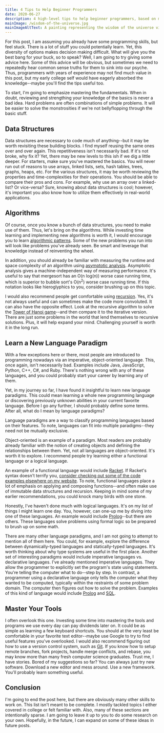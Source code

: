 ```yaml
---
title: 4 Tips to Help Beginner Programmers
date: 2020-06-27
description: 4 high-level tips to help beginner programmers, based on my college and internship coding experiences
mainImage: /wisdom-of-the-universe.jpg
mainImageAltText: A painting representing the wisdom of the universe via a flowering tree and a dove
---
```

For this post, I am assuming you already have some programming skills, but feel stuck. There is a lot of stuff you could potentially learn. Yet, this diversity of options makes decision making difficult. What will give you the best bang for your buck, so to speak? Well, I am going to try giving some advice here. Some of this advice will be obvious, but sometimes we need to repeatedly hear common sense truths for them to sink into our psyche. Thus, programmers with years of experience may not find much value in this post, but my early college self would have eagerly absorbed the knowledge--maybe you'll find the tips useful too.

To start, I'm going to emphasize mastering the fundamentals. When in doubt, reviewing and strengthing your knowledge of the basics is never a bad idea. Hard problems are often combinations of simple problems. It will be easier to solve the monstrosities if we're not bellyflopping through the basic stuff.

## Data Structures

Data structures are necessary to code much of anything--but it may be worth revisiting these building blocks. I find myself reusing the same ones over and over again. This repetitiveness isn't necessarily bad. If it's not broke, why fix it? Yet, there may be new levels to this ish if we dig a little deeper. For starters, make sure you've mastered the basics. You will never run out of reasons to use arrays, linked lists, sets, hash tables, trees, graphs, heaps, etc. For the various structures, it may be worth reviewing the properties and time-complexities for their operations. You should be able to compare their pros and cons. For example, why use an array over a linked-list? Or vice-versa? Sure, knowing about data structures is cool; however, it's important you also know how to utilize them effectively in real-world applications.

## Algorithms

Of course, once you know a bunch of data structures, you need to make use of them. Thus, let's bring on the algorithms. While investing time learning and implementing new algorithms is worth it, I would encourage you to learn [algorithmic patterns](https://cs.lmu.edu/~ray/notes/algpatterns/). Some of the new problems you run into will look like problems you've already seen. Be smart and leverage that knowledge instead of reinventing the wheel.

In addition, you should already be familiar with measuring the runtime and space complexity of an algorithm using [asymptotic analysis](http://www.cs.cornell.edu/courses/cs312/2004fa/lectures/lecture16.htm). Asymptotic analysis gives a machine-independent way of measuring performance. It's useful to say that mergesort has an O(n log(n)) worse case running time, which is superior to bubble sort's O(n<sup>2</sup>) worse case running time. If this notation looks like hieroglyphics to you, consider brushing up on this topic.

I would also recommend people get comfortable using [recursion](https://www.cs.cmu.edu/~adamchik/15-121/lectures/Recursions/recursions.html). Yes, it's not always useful and can sometimes make the code more convoluted. It can also have the opposite effect. Look at the recursive algorithm to solve the [Tower of Hanoi game](https://en.wikipedia.org/wiki/Tower_of_Hanoi#Iterative_solution)--and then compare it to the iterative version. There are just some problems in the world that lend themselves to recursive solutions. Plus, it will help expand your mind. Challenging yourself is worth it in the long run.

## Learn a New Language Paradigm

With a few exceptions here or there, most people are introduced to programming nowadays via an imperative, object-oriented language. This, once again, isn't necessarily bad. Examples include Java, JavaScript, Python, C++, C#, and Ruby. There's nothing wrong with any of these languages, and you could probably start your career by learning any of them. 

Yet, in my journey so far, I have found it insightful to learn new language paradigms. This could mean learning a whole new programming language or discovering previously unknown abilities in your current favorite language. Before I go any further, I should probably define some terms. After all, what do I mean by language paradigms?

Language paradigms are a way to classify programming languages based on their features. To note, languages can fit into multiple paradigms--they need not be mutually exclusive.

Object-oriented is an example of a paradigm. Most readers are probably already familiar with the notion of creating objects and defining the relationships between them. Yet, not all languages are object-oriented. It's worth it to explore. I recommend people try learning either a functional language or a logical language. 

An example of a functional language would include [Racket](https://racket-lang.org/). If Racket's syntax doesn't terrify you, [consider checking out some of the code examples elsewhere on my website](/state-space-algorithm/). To note, functional languages place a lot of emphasis on applying and composing functions--and often make use of immutable data structures and recursion. Keeping in mind some of my earlier recommendations, you could knock many birds with one stone.

Honestly, I've haven't done much with logical languages. It's on my list of things I might learn one day. You, however, can one-up me by diving into one of these languages. An example would include [Prolog](https://en.wikipedia.org/wiki/Prolog)--but there are others. These languages solve problems using formal logic so be prepared to brush up on some math.

There are many other language paradigms, and I am not going to attempt to mention all of them here. You could, for example, explore the difference between dynamically-typed languages and statically-typed languages. It's worth thinking about why type systems are useful in the first place. Another set of interesting paradigms would include imperative languages vs. declarative languages. I've already mentioned imperative languages. They allow the programmer to explicitly set the program's state using statements. You're telling the computer what to do--step by step. In contrast, a programmer using a declarative language only tells the computer what they wanted to be computed, typically within the restraints of some problem domain. The computer then figures out how to solve the problem. Examples of this kind of language would include [Prolog](https://en.wikipedia.org/wiki/Prolog) and [SQL](https://en.wikipedia.org/wiki/SQL).

## Master Your Tools

I often overlook this one. Investing some time into mastering the tools and programs we use every day can pay dividends later on. It could be as simple as learning a few keyboard shortcuts. You should at the very least be comfortable in your favorite text editor--maybe use Google to try to find useful features you've overlooked. I would also recommend figuring out how to use a version control system, such as [Git](https://git-scm.com/). If you know how to setup remote branches, fork projects, handle merge conflicts, and rebase, you may know more than many fresh computer science graduates. Trust me, I have stories. Bored of my suggestions so far? You can always just try new software. Download a new editor and mess around. Use a new framework. You'll probably learn something useful.

## Conclusion

I'm going to end the post here, but there are obviously many other skills to work on. This list isn't meant to be complete. I mostly tackled topics I either covered in college or felt familiar with. Also, many of these sections are intentionally sparse. I am going to leave it up to you to do some research on your own. Hopefully, in the future, I can expand on some of these ideas in future posts.